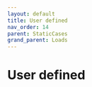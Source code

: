 ```yaml
---
layout: default
title: User defined
nav_order: 14
parent: StaticCases
grand_parent: Loads
---
```


# User defined